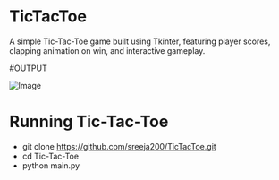 # TicTacToe
A simple Tic-Tac-Toe game built using Tkinter, featuring player scores, clapping animation on win, and interactive gameplay.

#OUTPUT

![Image](https://github.com/user-attachments/assets/f12daf00-d63c-4c0b-86ae-23250fdcf274)

# Running Tic-Tac-Toe
 - git clone https://github.com/sreeja200/TicTacToe.git
 - cd Tic-Tac-Toe
 - python main.py


